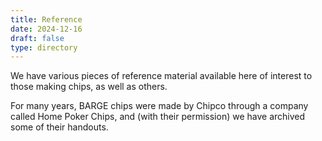 ```yaml
---
title: Reference
date: 2024-12-16
draft: false
type: directory
---
```


We have various pieces of reference material available here of interest to
those making chips, as well as others.

For many years, BARGE chips were made by Chipco through a company called Home
Poker Chips, and (with their permission) we have archived some of their
handouts.
